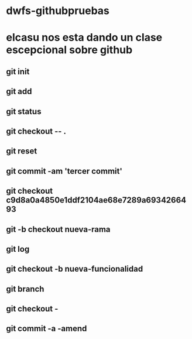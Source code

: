 # dwfs-githubpruebas
# elcasu nos esta dando un clase escepcional sobre github
## git init
## git add
## git status
## git checkout -- .
## git reset
## git commit -am 'tercer commit'
## git checkout c9d8a0a4850e1ddf2104ae68e7289a6934266493

## git -b checkout nueva-rama
## git log

## git checkout -b nueva-funcionalidad
## git branch

## git checkout -
## git commit -a -amend
